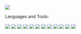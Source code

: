 <img src="https://github.com/mdalton87/readme_files/blob/main/matthew_dalton.gif?raw=true">


Languages and Tools: \
\
![](https://img.shields.io/static/v1?message=Python&logo=python&labelColor=5c5c5c&color=2f5f98&logoColor=white&label=%20)
![](https://img.shields.io/static/v1?message=Pandas&logo=pandas&labelColor=5c5c5c&color=2f5f98&logoColor=white&label=%20)
![](https://img.shields.io/static/v1?message=SciKit-Learn&logo=scikit-learn&labelColor=5c5c5c&color=2f5f98&logoColor=white&label=%20)
![](https://img.shields.io/static/v1?message=NumPy&logo=numpy&labelColor=5c5c5c&color=2f5f98&logoColor=white&label=%20)
![](https://img.shields.io/static/v1?message=MatPlotLib&logo=python&labelColor=5c5c5c&color=2f5f98&logoColor=white&label=%20)
![](https://img.shields.io/static/v1?message=Seaborn&logo=python&labelColor=5c5c5c&color=2f5f98&logoColor=white&label=%20)
![](https://img.shields.io/static/v1?message=Tableau&logo=tableau&labelColor=5c5c5c&color=2f5f98&logoColor=white&label=%20)
![](https://img.shields.io/static/v1?message=Canva&logo=canva&labelColor=5c5c5c&color=2f5f98&logoColor=white&label=%20)
![](https://img.shields.io/static/v1?message=Markdown&logo=markdown&labelColor=5c5c5c&color=2f5f98&logoColor=white&label=%20)
![](https://img.shields.io/static/v1?message=JupyterLab&logo=jupyter&labelColor=5c5c5c&color=2f5f98&logoColor=white&label=%20)
![](https://img.shields.io/static/v1?message=DeepNote&logo=deepnote&labelColor=5c5c5c&color=2f5f98&logoColor=white&label=%20)
![](https://img.shields.io/static/v1?message=Trello&logo=trello&labelColor=5c5c5c&color=2f5f98&logoColor=white&label=%20)





<!--
**mdalton87/mdalton87** is a ✨ _special_ ✨ repository because its `README.md` (this file) appears on your GitHub profile.

Here are some ideas to get you started:

- 🔭 I’m currently working on ...
- 🌱 I’m currently learning ...
- 👯 I’m looking to collaborate on ...
- 🤔 I’m looking for help with ...
- 💬 Ask me about ...
- 📫 How to reach me: ...
- 😄 Pronouns: ...
- ⚡ Fun fact: ...
-->
